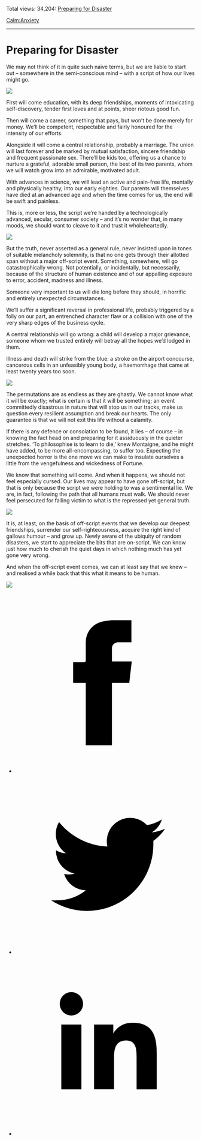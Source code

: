 Total views: 34,204: [Preparing for Disaster](https://www.theschooloflife.com/thebookoflife/preparing-for-disaster/)

[Calm:](https://www.theschooloflife.com/thebookoflife/category/calm/)[Anxiety](https://www.theschooloflife.com/thebookoflife/category/calm/anxiety/)

* * *

# Preparing for Disaster
<style>
						.alignnone {
  display: block;
  margin-left: auto;
  margin-right: auto;
  align: center:
}

.addtoany_share_save_container {
display:none;
}

.wp-block-image {
		display: block;
  margin-left: auto;
  margin-right: auto;
  width: 50%;
}

.aligncenter {
display: block;
  margin-left: auto;
  margin-right: auto;
  align: center:
}

@media only screen and (max-width: 500px) {
  .wp-block-image {
		display: block;
  margin-left: auto;
  margin-right: auto;
  width: 100%;
} }

h1 {max-width: 600px !important;
}
.s18-single-post .content-area .site-main article .post-cat-header-display + .old-wrapper p {
    font-size: 1.200em
}
						</style>

We may not think of it in quite such naive terms, but we are liable to start out – somewhere in the semi-conscious mind – with a script of how our lives might go.

![](https://i.pinimg.com/736x/a0/f4/d4/a0f4d45530d4fc4c49709a2e1583666d--thanksgiving-dinners-happy-thanksgiving.jpg)

First will come education, with its deep friendships, moments of intoxicating self-discovery, tender first loves and at points, sheer riotous good fun.

Then will come a career, something that pays, but won’t be done merely for money. We’ll be competent, respectable and fairly honoured for the intensity of our efforts.

Alongside it will come a central relationship, probably a marriage. The union will last forever and be marked by mutual satisfaction, sincere friendship and frequent passionate sex. There’ll be kids too, offering us a chance to nurture a grateful, adorable small person, the best of its two parents, whom we will watch grow into an admirable, motivated adult.

With advances in science, we will lead an active and pain-free life, mentally and physically healthy, into our early eighties. Our parents will themselves have died at an advanced age and when the time comes for us, the end will be swift and painless.

This is, more or less, the script we’re handed by a technologically advanced, secular, consumer society – and it’s no wonder that, in many moods, we should want to cleave to it and trust it wholeheartedly.

![](https://assets.wired.com/photos/w_1400/wp-content/uploads/2015/12/Home-for-Christmas.jpg)

But the truth, never asserted as a general rule, never insisted upon in tones of suitable melancholy solemnity, is that no one gets through their allotted span without a major off-script event. Something, somewhere, will go catastrophically wrong. Not potentially, or incidentally, but necessarily, because of the structure of human existence and of our appalling exposure to error, accident, madness and illness.

Someone very important to us will die long before they should, in horrific and entirely unexpected circumstances.

We’ll suffer a significant reversal in professional life, probably triggered by a folly on our part, an entrenched character flaw or a collision with one of the very sharp edges of the business cycle.

A central relationship will go wrong: a child will develop a major grievance, someone whom we trusted entirely will betray all the hopes we’d lodged in them.

Illness and death will strike from the blue: a stroke on the airport concourse, cancerous cells in an unfeasibly young body, a haemorrhage that came at least twenty years too soon.

![](https://www.theschooloflife.com/thebookoflife/wp-content/uploads/2017/10/The_Scream-804x1024.jpg)

The permutations are as endless as they are ghastly. We cannot know what it will be exactly; what is certain is that it will be something; an event committedly disastrous in nature that will stop us in our tracks, make us question every resilient assumption and break our hearts. The only guarantee is that we will not exit this life without a calamity.

If there is any defence or consolation to be found, it lies – of course – in knowing the fact head on and preparing for it assiduously in the quieter stretches. ‘To philosophise is to learn to die,’ knew Montaigne, and he might have added, to be more all-encompassing, to suffer too. Expecting the unexpected horror is the one move we can make to insulate ourselves a little from the vengefulness and wickedness of Fortune.

We know that something will come. And when it happens, we should not feel especially cursed. Our lives may appear to have gone off-script, but that is only because the script we were holding to was a sentimental lie. We are, in fact, following the path that all humans must walk. We should never feel persecuted for falling victim to what is the repressed yet general truth.

![](http://www.actingoutpolitics.com/wp-content/uploads/2014/10/BaconPop.jpg)

It is, at least, on the basis of off-script events that we develop our deepest friendships, surrender our self-righteousness, acquire the right kind of gallows humour – and grow up. Newly aware of the ubiquity of random disasters, we start to appreciate the bits that are on-script. We can know just how much to cherish the quiet days in which nothing much has yet gone very wrong.

And when the off-script event comes, we can at least say that we knew – and realised a while back that this what it means to be human.

[![](https://img.youtube.com/vi/4Qk7fJACO70/0.jpg)](https://www.youtube.com/embed/4Qk7fJACO70 '')
<style>
    .iframe-class { display: block !important; }
</style>

- [<svg xmlns="http://www.w3.org/2000/svg" viewbox="0 0 26 26"><title>Facebook</title>
                    <g>
                        <path d="M8.38,10H9.92c.2,0,.29,0,.29-.28,0-.82,0-1.64,0-2.46a3.05,3.05,0,0,1,2.57-3.15A7.22,7.22,0,0,1,14,3.95c.86,0,1.71,0,2.57,0h.25v3.2h-2A.85.85,0,0,0,14,8c0,.62,0,1.24,0,1.91h2.87L16.51,13H14v9H10.21V13H8.38Z"></path>
                    </g>
                </svg>](http://www.facebook.com/sharer/sharer.php?u=https://www.theschooloflife.com/thebookoflife/preparing-for-disaster/)
- [<svg xmlns="http://www.w3.org/2000/svg" viewbox="0 0 26 26"><title>Twitter</title>
                    <path d="M21.69,7.9a6.75,6.75,0,0,1-1.94.53,3.39,3.39,0,0,0,1.48-1.87,6.76,6.76,0,0,1-2.14.82,3.38,3.38,0,0,0-5.75,3.08,9.59,9.59,0,0,1-7-3.53,3.38,3.38,0,0,0,1,4.51A3.36,3.36,0,0,1,5.89,11v0A3.38,3.38,0,0,0,8.6,14.37a3.39,3.39,0,0,1-1.53.06,3.38,3.38,0,0,0,3.15,2.35A6.78,6.78,0,0,1,6,18.22a6.87,6.87,0,0,1-.81,0A9.6,9.6,0,0,0,20,10.08q0-.22,0-.44A6.86,6.86,0,0,0,21.69,7.9Z"></path>
                </svg>](http://twitter.com/share?url=https://www.theschooloflife.com/thebookoflife/preparing-for-disaster/&text=&via=theschooloflife)
- [<svg xmlns="http://www.w3.org/2000/svg" viewbox="0 0 26 26"><title>LinkedIn</title>
<path class="cls-2" d="M6.67,10H9.58v9.36H6.67ZM8.13,5.32A1.69,1.69,0,1,1,6.44,7,1.69,1.69,0,0,1,8.13,5.32"></path><path class="cls-2" d="M11.41,10H14.2v1.28h0A3.06,3.06,0,0,1,17,9.75c2.95,0,3.49,1.94,3.49,4.46v5.14H17.57V14.79c0-1.09,0-2.48-1.51-2.48s-1.75,1.18-1.75,2.4v4.63H11.41Z"></path></svg>](https://www.linkedin.com/shareArticle?mini=true&url=https://www.theschooloflife.com/thebookoflife/preparing-for-disaster/)
